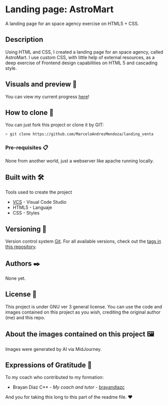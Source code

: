 # Landing page: AstroMart

A landing page for an space agency exercise on HTML5 + CSS.

## Description

Using HTML and CSS, I created a landing page for an space agency, called AstroMart. I use custom CSS, with little help of external resources, as a deep exercise of Frontend design capabilities on HTML 5 and cascading style.


## Visuals and preview 👀

You can view my current progress [here](https://marceloandresmendoza.github.io/landing_venta/)!

## How to clone 🚀

You can just fork this project or clone it by GIT:
```bash
> git clone https://github.com/MarceloAndresMendoza/landing_venta
```

### Pre-requisites 📋

None from another world, just a webserver like apache running locally.


## Built with 🛠️

Tools used to create the project

* [VCS](https://code.visualstudio.com/Download) - Visual Code Studio
* HTML5 - Languaje
* CSS - Styles

## Versioning 📌

Version control system [Git](https://git-scm.com).
For all available versions, check out the [tags in this repository](https://github.com/MarceloAndresMendoza/landing_venta/tags).

## Authors ✒️

None yet.


## License 📄

This project is under GNU ver 3 general license.
You can use the code and images contained on this project as you wish, crediting the original author (me) and this repo.

## About the images contained on this project 🖼️

Images were generated by AI via MidJourney.

## Expressions of Gratitude 🎁

To my coach who contributed to my formation:

* Brayan Diaz C** - *My coach and tutor* - [brayandiazc](https://brayandiazc.com)

And you for taking this long to this part of the readme file. ❤️

